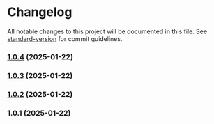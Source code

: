 # Changelog

All notable changes to this project will be documented in this file. See [standard-version](https://github.com/conventional-changelog/standard-version) for commit guidelines.

### [1.0.4](https://github.com/seadfeng/headless-browser-clusters/compare/v1.0.3...v1.0.4) (2025-01-22)

### [1.0.3](https://github.com/seadfeng/headless-browser-clusters/compare/v1.0.2...v1.0.3) (2025-01-22)

### [1.0.2](https://github.com/seadfeng/headless-browser-clusters/compare/v1.0.1...v1.0.2) (2025-01-22)

### 1.0.1 (2025-01-22)
